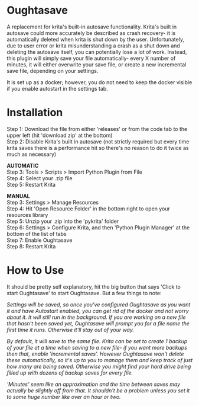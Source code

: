 # Oughtasave
A replacement for krita's built-in autosave functionality. Krita's built in autosave could more accurately be described as crash recovery- it is automatically deleted when krita is shut down by the user. Unfortunately, due to user error or krita misunderstanding a crash as a shut down and deleting the autosave itself, you can potentially lose a lot of work. Instead, this plugin will simply save your file automatically- every X number of minutes, it will either overwrite your save file, or create a new incremental save file, depending on your settings.  

It is set up as a docker; however, you do not need to keep the docker visible if you enable autostart in the settings tab.  

# Installation
Step 1: Download the file from either 'releases' or from the code tab to the upper left (hit 'download zip' at the bottom)   
Step 2: Disable Krita's built in autosave (not strictly required but every time krita saves there is a performance hit so there's no reason to do it twice as much as necessary)  
  
  **AUTOMATIC**  
Step 3: Tools > Scripts > Import Python Plugin from File  
Step 4: Select your .zip file  
Step 5: Restart Krita  
  
  **MANUAL**    
Step 3: Settings > Manage Resources  
Step 4: Hit 'Open Resource Folder' in the bottom right to open your resources library  
Step 5: Unzip your .zip into the 'pykrita' folder  
Step 6: Settings > Configure Krita, and then 'Python Plugin Manager' at the bottom of the list of tabs  
Step 7: Enable Oughtasave  
Step 8: Restart Krita  
  
# How to Use
It should be pretty self explanatory, hit the big button that says 'Click to start Oughtasave' to start Oughtasave. But a few things to note:  

_Settings will be saved, so once you've configured Oughtasave as you want it and have Autostart enabled, you can get rid of the docker and not worry about it. It will still run in the background. If you are working on a new file that hasn't been saved yet, Oughtasave will prompt you for a file name the first time it runs. Otherwise it'll stay out of your way._  

_By default, it will save to the same file. Krita can be set to create 1 backup of your file at a time when saving to a new file- if you want more backups then that, enable 'incremental saves'. However Oughtasave won't delete these automatically, so it's up to you to manage them and keep track of just how many are being saved. Otherwise you might find your hard drive being filled up with dozens of backup saves for every file._  

_'Minutes' seem like an approximation and the time between saves may actually be slightly off from that. It shouldn't be a problem unless you set it to some huge number like over an hour or two._  
